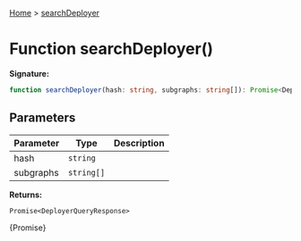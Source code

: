 [Home](../index.md) &gt; [searchDeployer](./searchdeployer_1.md)

# Function searchDeployer()

<b>Signature:</b>

```typescript
function searchDeployer(hash: string, subgraphs: string[]): Promise<DeployerQueryResponse>;
```

## Parameters

|  Parameter | Type | Description |
|  --- | --- | --- |
|  hash | `string` |  |
|  subgraphs | `string[]` |  |

<b>Returns:</b>

`Promise<DeployerQueryResponse>`

{<!-- -->Promise<DeployerQueryResponse>}

